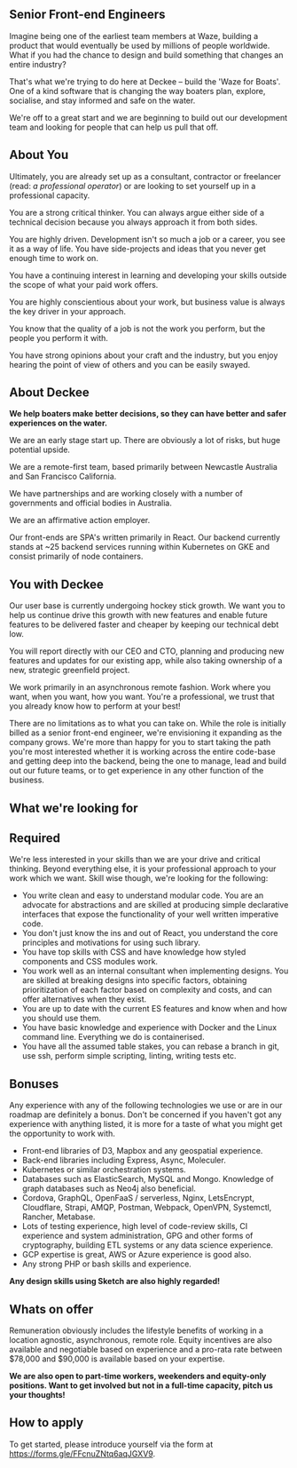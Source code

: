 <article class="markdown-body">

# Senior Front-end Engineers

Imagine being one of the earliest team members at Waze, building a product that would eventually be used by millions of people worldwide. What if you had the chance to design and build something that changes an entire industry? 

That's what we're trying to do here at Deckee – build the 'Waze for Boats'. One of a kind software that is changing the way boaters plan, explore, socialise, and stay informed and safe on the water.

We're off to a great start and we are beginning to build out our development team and looking for people that can help us pull that off.

# About You

Ultimately, you are already set up as a consultant, contractor or freelancer (read: _a professional operator_) or are looking to set yourself up in a professional capacity.

You are a strong critical thinker. You can always argue either side of a technical decision because you always approach it from both sides. 

You are highly driven. Development isn't so much a job or a career, you see it as a way of life. You have side-projects and ideas that you never get enough time to work on.

You have a continuing interest in learning and developing your skills outside the scope of what your paid work offers.

You are highly conscientious about your work, but business value is always the key driver in your approach.

You know that the quality of a job is not the work you perform, but the people you perform it with. 

You have strong opinions about your craft and the industry, but you enjoy hearing the point of view of others and you can be easily swayed.

# About Deckee

**We help boaters make better decisions, so they can have better and safer experiences on the water.**

We are an early stage start up. There are obviously a lot of risks, but huge potential upside. 

We are a remote-first team, based primarily between Newcastle Australia and San Francisco California.

We have partnerships and are working closely with a number of governments and official bodies in Australia.

We are an affirmative action employer. 

Our front-ends are SPA's written primarily in React. Our backend currently stands at ~25 backend services running within Kubernetes on GKE and consist primarily of node containers.

# You with Deckee

Our user base is currently undergoing hockey stick growth. We want you to help us continue drive this growth with new features and enable future features to be delivered faster and cheaper by keeping our technical debt low.

You will report directly with our CEO and CTO, planning and producing new features and updates for our existing app, while also taking ownership of a new, strategic greenfield project.

We work primarily in an asynchronous remote fashion. Work where you want, when you want, how you want. You're a professional, we trust that you already know how to perform at your best!

There are no limitations as to what you can take on. While the role is initially billed as a senior front-end engineer, we're envisioning it expanding as the company grows. We're more than happy for you to start taking the path you're most interested whether it is working across the entire code-base and getting deep into the backend, being the one to manage, lead and build out our future teams, or to get experience in any other function of the business.

# What we're looking for

## Required

We're less interested in your skills than we are your drive and critical thinking. Beyond everything else, it is your professional approach to your work which we want. Skill wise though, we're looking for the following:

- You write clean and easy to understand modular code. You are an advocate for abstractions and are skilled at producing simple declarative interfaces that expose the functionality of your well written imperative code.
- You don't just know the ins and out of React, you understand the core principles and motivations for using such library.
- You have top skills with CSS and have knowledge how styled components and CSS modules work.
- You work well as an internal consultant when implementing designs. You are skilled at breaking designs into specific factors, obtaining prioritization of each factor based on complexity and costs, and can offer alternatives when they exist.
- You are up to date with the current ES features and know when and how you should use them.
- You have basic knowledge and experience with Docker and the Linux command line. Everything we do is containerised.
- You have all the assumed table stakes, you can rebase a branch in git, use ssh, perform simple scripting, linting, writing tests etc.

## Bonuses

Any experience with any of the following technologies we use or are in our roadmap are definitely a bonus. Don't be concerned if you haven't got any experience with anything listed, it is more for a taste of what you might get the opportunity to work with.

- Front-end libraries of D3, Mapbox and any geospatial experience.
- Back-end libraries including Express, Async, Moleculer.
- Kubernetes or similar orchestration systems.
- Databases such as ElasticSearch, MySQL and Mongo. Knowledge of graph databases such as Neo4j also beneficial.
- Cordova, GraphQL, OpenFaaS / serverless, Nginx, LetsEncrypt, Cloudflare, Strapi, AMQP, Postman, Webpack, OpenVPN, Systemctl, Rancher, Metabase.
- Lots of testing experience, high level of code-review skills, CI experience and system administration, GPG and other forms of cryptography, building ETL systems or any data science experience.
- GCP expertise is great, AWS or Azure experience is good also.
- Any strong PHP or bash skills and experience.

**Any design skills using Sketch are also highly regarded!**

# Whats on offer

Remuneration obviously includes the lifestyle benefits of working in a location agnostic, asynchronous, remote role. Equity incentives are also available and negotiable based on experience and a pro-rata rate between $78,000 and $90,000 is available based on your expertise.

**We are also open to part-time workers, weekenders and equity-only positions. Want to get involved but not in a full-time capacity, pitch us your thoughts!**

# How to apply

To get started, please introduce yourself via the form at https://forms.gle/FFcnuZNtq6aqJGXV9.


</article>

<!-- In cases we want to export this document to use elsewhere -->
<!-- <link rel="stylesheet" href="https://cdnjs.cloudflare.com/ajax/libs/github-markdown-css/3.0.1/github-markdown.css" />-->
<!-- <style>
  .markdown-body {
    box-sizing: border-box;
    min-width: 200px;
    max-width: 980px;
    margin: 0 auto;
    padding: 45px;
  }
</style> -->